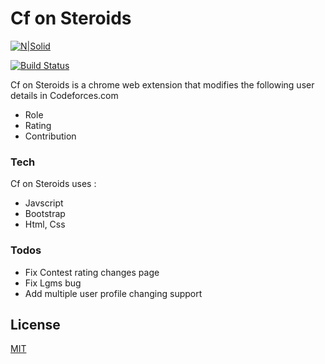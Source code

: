 # Cf on Steroids

[![N|Solid](https://i.ibb.co/DLZyhQJ/ico128.png)](#)

[![Build Status](https://travis-ci.org/joemccann/dillinger.svg?branch=master)](https://github.com/deadlyaman/CfOnSteroids/tree/master)

Cf on Steroids is a chrome web extension that modifies the following user details in Codeforces.com 
  - Role  
  - Rating
  - Contribution

### Tech

Cf on Steroids uses :

* Javscript
* Bootstrap
* Html, Css

### Todos

 - Fix Contest rating changes page
 - Fix Lgms bug
 - Add multiple user profile changing support

License
----
[MIT](https://github.com/mayankbist45/CfOnSteroids/blob/master/LICENSE)
